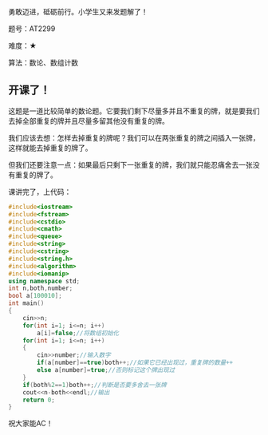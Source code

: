 勇敢迈进，砥砺前行。小学生又来发题解了！

题号：AT2299

难度：★

算法：数论、数组计数

## 开课了！

这题是一道比较简单的数论题。它要我们剩下尽量多并且不重复的牌，就是要我们去掉全部重复的牌并且尽量多留其他没有重复的牌。

我们应该去想：怎样去掉重复的牌呢？我们可以在两张重复的牌之间插入一张牌，这样就能去掉重复的牌了。

但我们还要注意一点：如果最后只剩下一张重复的牌，我们就只能忍痛舍去一张没有重复的牌了。

课讲完了，上代码：
```cpp
#include<iostream>
#include<fstream>
#include<cstdio>
#include<cmath>
#include<queue>
#include<string>
#include<cstring>
#include<string.h>
#include<algorithm>
#include<iomanip>
using namespace std;
int n,both,number;
bool a[100010];
int main()
{
	cin>>n;
	for(int i=1; i<=n; i++)
		a[i]=false;//将数组初始化
	for(int i=1; i<=n; i++)
	{
		cin>>number;//输入数字
		if(a[number]==true)both++;//如果它已经出现过，重复牌的数量++
		else a[number]=true;//否则标记这个牌出现过
	}
	if(both%2==1)both++;//判断是否要多舍去一张牌
	cout<<n-both<<endl;//输出
	return 0;
}
```
祝大家能AC！